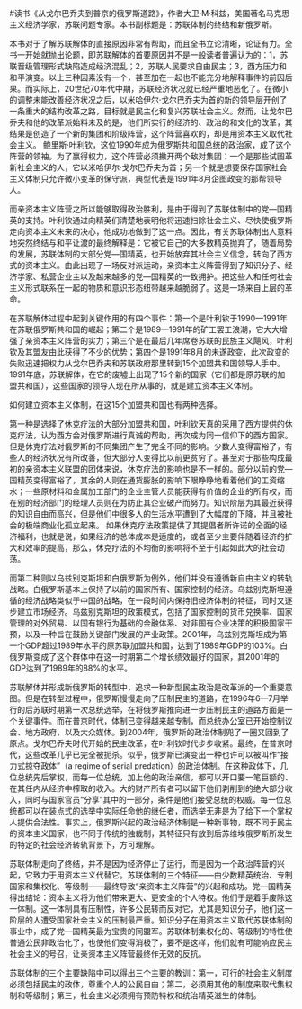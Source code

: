 #读书《从戈尔巴乔夫到普京的俄罗斯道路》，作者大卫·M·科兹，美国著名马克思主义经济学家，苏联问题专家。本书副标题是：苏联体制的终结和新俄罗斯。

本书对于了解苏联解体的直接原因非常有帮助，而且全书立论清晰，论证有力。全书一开始就抛出论题，即苏联解体的首要原因并不是一般读者普遍认为的：1，苏联晋级管理形式缺陷造成经济混乱；2，苏联人民要求自由民主；3，西方压力和和平演变。以上三种因素没有一个，甚至加在一起也不能充分地解释事件的前因后果。而实际上，20世纪70年代中期，苏联经济状况就已经严重地恶化了。在微小的调整未能改善经济状况之后，以米哈伊尔·戈尔巴乔夫为首的新的领导层开创了一条重大的结构改革之路，目标就是民主化和复兴苏联社会主义。然而，让戈尔巴乔夫和他的改革派始料未及的是，他们所实行的经济的、政治的和文化的改革，其结果是创造了一个新的集团和阶级阵营，这个阵营喜欢的，却是用资本主义取代社会主义。 鲍里斯·叶利钦，这位1990年成为俄罗斯共和国总统的政治家，成了这个阵营的领袖。为了赢得权力，这个阵营必须撇开两个敌对集团：一个是那些试图革新社会主义的人，它以米哈伊尔·戈尔巴乔夫为首；另一个就是想要保存国家社会主义体制只允许微小变革的保守派，典型代表是1991年8月企图政变的那帮领导人。

而亲资本主义阵营之所以能够取得政治胜利，是由于得到了苏联体制中的党—国精英的支持。叶利钦通过向精英们清楚地表明他将迅速扫除社会主义、尽快使俄罗斯走向资本主义未来的决心，他成功地做到了这一点。因此，有关苏联体制出人意料地突然终结与和平让渡的最终解释是：它被它自己的大多数精英抛弃了，随着局势的发展，苏联体制的大部分党—国精英，也开始放弃其社会主义信念，转向了西方式的资本主义。由此出现了一场反对派运动，亲资本主义阵营得到了知识分子、经济学家、私营企业主以及越来越多的党—国精英的一致拥护。把这些人和任何社会主义形式联系在一起的物质和意识形态纽带越来越脆弱了。这是一场来自上层的革命。

在苏联解体过程中起到关键作用的有四个事件：第一个是叶利钦于1990—1991年在苏联俄罗斯共和国的崛起；第二个是1989—1991年的矿工罢工浪潮，它大大增强了亲资本主义阵营的实力；第三个是在最后几年席卷苏联的民族主义飓风，叶利钦及其盟友由此获得了不少的优势；第四个是1991年8月的未遂政变，此次政变的失败迅速把权力从戈尔巴乔夫和苏联政府那里转到15个加盟共和国领导人手中。1991年底，苏联解体，在它的废墟上出现了15个新的国家（它们都是原苏联的加盟共和国），这些国家的领导人现在所从事的，就是建立资本主义体制。

如何建立资本主义体制，在这15个加盟共和国也有两种选择。

第一种是选择了休克疗法的大部分加盟共和国，叶利钦天真的采用了西方提供的休克疗法，认为西方会对俄罗斯进行真诚的帮助，再次成为同一信仰下的西方国家。但是休克疗法对俄罗斯的不同集团产生了完全不同的影响。少数人变得富裕了，有些人的经济状况有所改善，但大部分人变得比以前更贫穷了。甚至对于那些构成最初的亲资本主义联盟的团体来说，休克疗法的影响也是不一样的。部分以前的党—国精英变得富裕了，其余的人则在通货膨胀的影响下眼睁睁地看着他们的工资缩水；一些原材料和金属加工部门的企业主管人员能获得有价值的企业的所有权，而在别的经济部门的经理人员则在为防止其企业破产而努力。知识阶层为其最近获得的知识自由而高兴，但是他们中很多人的生活水平遭到了大幅度的下降，并且被社会的极端商业化孤立起来。 如果休克疗法政策提供了其提倡者所许诺的全面的经济福利，也就是说，如果经济的总体成本是适度的，或者至少主要伴随着经济的扩大和效率的提高，那么，休克疗法的不均衡的影响将不至于引起如此大的社会动荡。

而第二种则以乌兹别克斯坦和白俄罗斯为例外，他们并没有遵循新自由主义的转轨战略。白俄罗斯基本上保持了以前的国家所有、国家控制的经济。乌兹别克斯坦遵循的经济战略类似于中国的战略，在一段时间内保持旧经济体制的特征，同时又逐步建立市场经济。乌兹别克斯坦的政策模式，包括了国家控制的货币兑换率、国家管理的对外贸易、以国有银行为基础的金融体系、对非国有企业决策的积极国家干预，以及一种旨在鼓励关键部门发展的产业政策。2001年，乌兹别克斯坦成为第一个GDP超过1989年水平的原苏联加盟共和国，达到了1989年GDP的103%。白俄罗斯变成了这个群体中在这一时期第二个增长绩效最好的国家，其2001年的GDP达到了1989年的88%的水平。

苏联解体并形成新俄罗斯的转型中，追求一种新型民主政治是改革派的一个重要意图。但是在转型过程中，俄罗斯慢慢走向了压制民主的道路，在1996年6—7月举行的后苏联时期第一次总统选举，在将俄罗斯推向进一步压制民主的道路方面是一个关键事件。而在普京时代，体制已变得越来越专制，而总统办公室已开始控制议会、地方政府，以及大众媒体。到2004年，俄罗斯的政治体制兜了一圈又回到了原点。戈尔巴乔夫时代开始的民主改革，在叶利钦时代步步收紧。最终，在普京时代，这些改革几乎已完全被扼杀。似乎，俄罗斯已演变出一种也许可以被叫作“接力式掠夺政体”（a regime of serial predation）的政治体制。在这种政体下，几位总统先后掌权，而每一位总统，加上他的政治亲信，都可以开口要一笔巨额的、在其任内从经济中榨取的收入。大的财产所有者可以留下他们剥削到的绝大部分收入，同时与国家官员“分享”其中的一部分，条件是他们接受总统的权威。每一位总统都可以在装点式的选举中实际任命他的继任者，而选举无非是为了给下一个掌权人提供合法性。事实上，俄罗斯兴起的政治经济体制是一种新事物，既不同于民主的资本主义国家，也不同于传统的独裁制，其特征只有放到后苏维埃俄罗斯所发生的特定的社会经济转轨背景下，方可理解。

苏联体制走向了终结，并不是因为经济停止了运行，而是因为一个政治阵营的兴起，它致力于用资本主义代替它。苏联体制的三个特征——由少数精英统治、专制国家和集权化、等级制——最终导致“亲资本主义阵营”的兴起和成功。党—国精英得出结论：资本主义将为他们带来更大、更安全的个人特权。他们于是着手废除这一体制。这一体制具有压制性，许多公民转而反对它，尤其是知识分子，他们这一阶层的人遭受国家社会主义的压制最严重。知识分子在用资本主义取代苏联体制的事业中，成了党—国精英最为宝贵的同盟军。苏联体制集权化的、等级制的特性使普通公民非政治化了，也使他们变得消极了，要不是这样，他们就有可能响应民主社会主义的号召，让亲资本主义阵营最终作无效的反抗。

苏联体制的三个主要缺陷中可以得出三个主要的教训：第一，可行的社会主义制度必须包括民主的政体，尊重个人的公民自由；第二，必须用其他的制度来取代集权制和等级制；第三，社会主义必须拥有预防特权和统治精英滋生的体制。